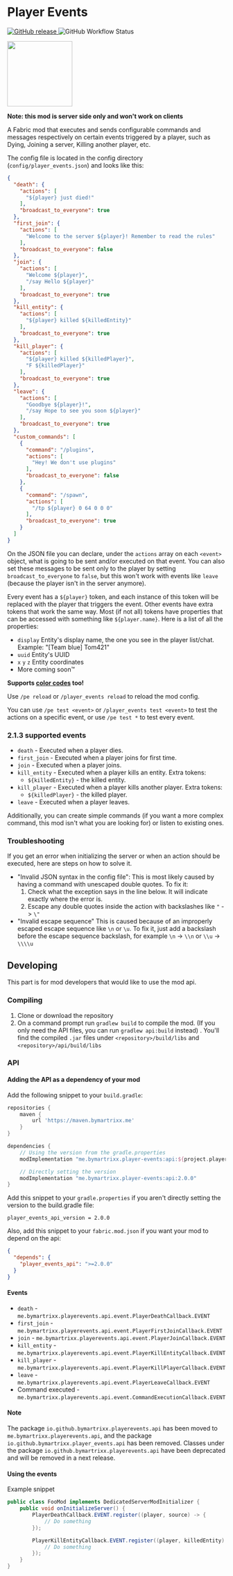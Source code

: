 # Player Events

[ ![GitHub release](https://img.shields.io/github/v/release/ByMartrixx/player-events) ](https://github.com/ByMartrixx/player-events/releases/latest)
![GitHub Workflow Status](https://img.shields.io/github/workflow/status/ByMartrixx/player-events/build)

<a href='https://www.curseforge.com/minecraft/mc-mods/fabric-api'><img src='https://i.imgur.com/Ol1Tcf8.png' width="150"></a>

**Note: this mod is server side only and won't work on clients**

A Fabric mod that executes and sends configurable commands and messages respectively on certain
events triggered by a player, such as Dying, Joining a server, Killing another player, etc.

The config file is located in the config directory (`config/player_events.json`) and looks like this:

```JSON
{
  "death": {
    "actions": [
      "${player} just died!"
    ],
    "broadcast_to_everyone": true
  },
  "first_join": {
    "actions": [
      "Welcome to the server ${player}! Remember to read the rules"
    ],
    "broadcast_to_everyone": false
  },
  "join": {
    "actions": [
      "Welcome ${player}",
      "/say Hello ${player}"
    ],
    "broadcast_to_everyone": true
  },
  "kill_entity": {
    "actions": [
      "${player} killed ${killedEntity}"
    ],
    "broadcast_to_everyone": true
  },
  "kill_player": {
    "actions": [
      "${player} killed ${killedPlayer}",
      "F ${killedPlayer}"
    ],
    "broadcast_to_everyone": true
  },
  "leave": {
    "actions": [
      "Goodbye ${player}!",
      "/say Hope to see you soon ${player}"
    ],
    "broadcast_to_everyone": true
  },
  "custom_commands": [
    {
      "command": "/plugins",
      "actions": [
        "Hey! We don't use plugins"
      ],
      "broadcast_to_everyone": false
    },
    {
      "command": "/spawn",
      "actions": [
        "/tp ${player} 0 64 0 0 0"
      ],
      "broadcast_to_everyone": true
    }
  ]
}
```

On the JSON file you can declare, under the `actions` array on each `<event>` object, what is going
to be sent and/or executed on that event. You can also set these messages to be sent only to the
player by setting `broadcast_to_everyone` to `false`, but this won't work with events like `leave`
(because the player isn't in the server anymore).

Every event has a `${player}` token, and each instance of this token will be replaced with the player
that triggers the event. Other events have extra tokens that work the same way.
Most (if not all) tokens have properties that can be accessed with something like `${player.name}`.
Here is a list of all the properties:
- `display`
  Entity's display name, the one you see in the player list/chat. Example: "[Team blue] Tom421"
- `uuid`
  Entity's UUID
- `x` `y` `z`
  Entity coordinates
- More coming soon™

**Supports [color codes](https://minecraft.gamepedia.com/Formatting_codes#Color_codes) too!**

Use `/pe reload` or `/player_events reload` to reload the mod config.

You can use `/pe test <event>` or `/player_events test <event>` to test the actions on a specific
event, or use `/pe test *` to test every event.

### 2.1.3 supported events
* `death` - Executed when a player dies.
* `first_join` - Executed when a player joins for first time.
* `join` - Executed when a player joins.
* `kill_entity` - Executed when a player kills an entity. Extra tokens:
    * `${killedEntity}` - the killed entity.
* `kill_player` - Executed when a player kills another player. Extra tokens:
    * `${killedPlayer}` - the killed player.
* `leave` - Executed when a player leaves.

Additionally, you can create simple commands (if you want a more complex command, this mod isn't what you
are looking for) or listen to existing ones.

### Troubleshooting
If you get an error when initializing the server or when an action should be executed, here are
steps on how to solve it.
- "Invalid JSON syntax in the config file": This is most likely caused by having a command with
  unescaped double quotes. To fix it:
  1. Check what the exception says in the line below. It will indicate exactly where the error is.
  2. Escape any double quotes inside the action with backslashes like `"` -> `\"`
- "Invalid escape sequence"
  This is caused because of an improperly escaped escape sequence like `\n` or `\u`. To fix it,
  just add a backslash before the escape sequence backslash, for example `\n` -> `\\n` or `\\u` -> `\\\\u`

## Developing
This part is for mod developers that would like to use the mod api.

### Compiling

1. Clone or download the repository
2. On a command prompt run `gradlew build` to compile the mod. (If you only need the API files,
   you can run `gradlew api:build` instead) . You'll find the compiled `.jar` files under
   `<repository>/build/libs` and `<repository>/api/build/libs`

### API
#### Adding the API as a dependency of your mod
Add the following snippet to your `build.gradle`:
```groovy
repositories {
    maven {
        url 'https://maven.bymartrixx.me'    
    }
}

dependencies {
    // Using the version from the gradle.properties
    modImplementation "me.bymartrixx.player-events:api:${project.player_events_api_version}"

    // Directly setting the version
    modImplementation "me.bymartrixx.player-events:api:2.0.0"
}
```
Add this snippet to your `gradle.properties` if you aren't directly setting the version to the build.gradle file:
```properties
player_events_api_version = 2.0.0
```

Also, add this snippet to your `fabric.mod.json` if you want your mod to depend on the api:
```json
{
  "depends": {
    "player_events_api": ">=2.0.0"
  }
}
```

#### Events
* `death` - `me.bymartrixx.playerevents.api.event.PlayerDeathCallback.EVENT`
* `first_join` - `me.bymartrixx.playerevents.api.event.PlayerFirstJoinCallback.EVENT`
* `join` - `me.bymartrixx.playerevents.api.event.PlayerJoinCallback.EVENT`
* `kill_entity` - `me.bymartrixx.playerevents.api.event.PlayerKillEntityCallback.EVENT`
* `kill_player` - `me.bymartrixx.playerevents.api.event.PlayerKillPlayerCallback.EVENT`
* `leave` - `me.bymartrixx.playerevents.api.event.PlayerLeaveCallback.EVENT`
* Command executed - `me.bymartrixx.playerevents.api.event.CommandExecutionCallback.EVENT`

#### Note
The package `io.github.bymartrixx.playerevents.api` has been moved to `me.bymartrixx.playerevents.api`,
and the package `io.github.bymartrixx.player_events.api` has been removed. Classes under the package
`io.github.bymartrixx.playerevents.api` have been deprecated and will be removed in a next release.

#### Using the events
Example snippet
```java
public class FooMod implements DedicatedServerModInitializer {
    public void onInitializeServer() {
        PlayerDeathCallback.EVENT.register((player, source) -> {
            // Do something
        });

        PlayerKillEntityCallback.EVENT.register((player, killedEntity) -> {
            // Do something
        });
    }
}
```
